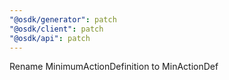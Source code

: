 ```yaml
---
"@osdk/generator": patch
"@osdk/client": patch
"@osdk/api": patch
---
```


Rename MinimumActionDefinition to MinActionDef
